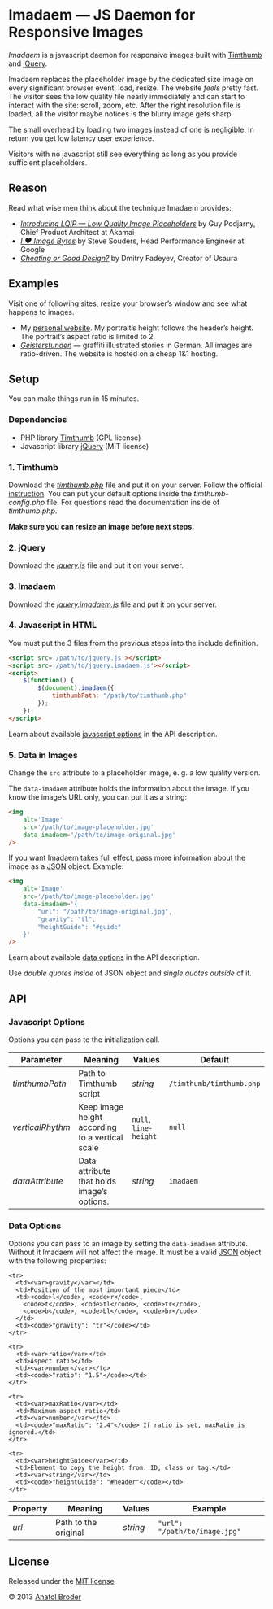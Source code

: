 Imadaem — JS Daemon for Responsive Images
=============

_Imadaem_ is a javascript daemon for responsive images built with [Timthumb](http://code.google.com/p/timthumb/) and [jQuery](http://jquery.com/).

Imadaem replaces the placeholder image by the dedicated size image on every significant browser event: load, resize. The website _feels_ pretty fast. The visitor sees the low quality file nearly immediately and can start to interact with the site: scroll, zoom, etc. After the right resolution file is loaded, all the visitor maybe notices is the blurry image gets sharp.

The small overhead by loading two images instead of one is negligible. In return you get low latency user experience.

Visitors with no javascript still see everything as long as you provide sufficient placeholders.

## Reason

Read what wise men think about the technique Imadaem provides:

* _[Introducing LQIP — Low Quality Image Placeholders](http://www.guypo.com/feo/introducing-lqip-low-quality-image-placeholders/)_ by Guy Podjarny, Chief Product Architect at Akamai
* _[I ♥ Image Bytes](http://www.stevesouders.com/blog/2013/04/26/i/)_ by Steve Souders, Head Performance Engineer at Google
* _[Cheating or Good Design?](http://www.usabilitypost.com/2012/05/31/cheating-or-good-design/)_ by Dmitry Fadeyev, Creator of Usaura

## Examples

Visit one of following sites, resize your browser’s window and see what happens to images.

* My [personal website](http://penibelst.de/). My portrait’s height follows the header’s height. The portrait’s aspect ratio is limited to 2.
* _[Geisterstunden](http://geisterstunden.com/)_ — graffiti illustrated stories in German. All images are ratio-driven. The website is hosted on a cheap 1&1 hosting.

## Setup

You can make things run in 15 minutes.

### Dependencies

* PHP library [Timthumb](http://code.google.com/p/timthumb/) (GPL license)
* Javascript library [jQuery](http://jquery.com/) (MIT license)

### 1. Timthumb

Download the _[timthumb.php](http://code.google.com/p/timthumb/)_ file and put it on your server. Follow the official [instruction](http://www.binarymoon.co.uk/2010/08/timthumb/). You can put your default options inside the _timthumb-config.php_ file. For questions read the documentation inside of _timthumb.php_.

**Make sure you can resize an image before next steps.**

### 2. jQuery

Download the _[jquery.js](http://jquery.com/)_ file and put it on your server.

### 3. Imadaem
Download the _[jquery.imadaem.js](js/jquery.imadaem.js)_ file and put it on your server.

### 4. Javascript in HTML

You must put the 3 files from the previous steps into the include definition.

````html
<script src='/path/to/jquery.js'></script>
<script src='/path/to/jquery.imadaem.js'></script>
<script>
    $(function() {
        $(document).imadaem({
            timthumbPath: "/path/to/timthumb.php"
        });
    });
</script>
````

Learn about available [javascript options](#javascript-options) in the API description.

### 5. Data in Images

Change the `src` attribute to a placeholder image, e. g. a low quality version.

The `data-imadaem` attribute holds the information about the image. If you know the image’s URL only, you can put it as a string:

````html
<img
    alt='Image'
    src='/path/to/image-placeholder.jpg'
    data-imadaem='/path/to/image-original.jpg'
/>
````

If you want Imadaem takes full effect, pass more information about the image as a [JSON](http://json.org/) object. Example:

````html
<img
    alt='Image'
    src='/path/to/image-placeholder.jpg'
    data-imadaem='{
        "url": "/path/to/image-original.jpg",
        "gravity": "tl",
        "heightGuide": "#guide"
    }'
/>
````

Learn about available [data options](#data-options) in the API description.

Use _double quotes inside_ of JSON object and _single quotes outside_ of it.

## API

### Javascript Options

Options you can pass to the initialization call.

<table>
  <thead>
    <tr>
      <th>Parameter</th>
      <th>Meaning</th>
      <th>Values</th>
      <th>Default</th>
    </tr>
  </thead>
  <tbody>
    <tr>
      <td><var>timthumbPath</var></td>
      <td>Path to Timthumb script</td>
      <td><var>string</var></td>
      <td><code>/timthumb/timthumb.php</code></td>
    </tr>
    <tr>
      <td><var>verticalRhythm</var></td>
      <td>Keep image height according to a vertical scale</td>
      <td><code>null</code>, <code>line-height</code></td>
      <td><code>null</code></td>
    </tr>
    <tr>
      <td><var>dataAttribute</var></td>
      <td>Data attribute that holds image’s options.</td>
      <td><var>string</var></td>
      <td><code>imadaem</code></td>
    </tr>
  </tbody>
</table>

### Data Options

Options you can pass to an image by setting the `data-imadaem` attribute. Without it Imadaem will not affect the image. It must be a valid [JSON](http://json.org/) object with the following properties:

<table>
  <thead>
    <tr>
      <th>Property</th>
      <th>Meaning</th>
      <th>Values</th>
      <th>Example</th>
    </tr>
  </thead>
  <tbody>
    <tr>
      <td><var>url</var></td>
      <td>Path to the original</td>
      <td><var>string</var></td>
      <td><code>"url": "/path/to/image.jpg"</code></td>
    </tr>
    
    <tr>
      <td><var>gravity</var></td>
      <td>Position of the most important piece</td>
      <td><code>l</code>, <code>r</code>,
        <code>t</code>, <code>tl</code>, <code>tr</code>,
        <code>b</code>, <code>bl</code>, <code>br</code>
      </td>
      <td><code>"gravity": "tr"</code></td>
    </tr>

    <tr>
      <td><var>ratio</var></td>
      <td>Aspect ratio</td>
      <td><var>number</var></td>
      <td><code>"ratio": "1.5"</code></td>
    </tr>

    <tr>
      <td><var>maxRatio</var></td>
      <td>Maximum aspect ratio</td>
      <td><var>number</var></td>
      <td><code>"maxRatio": "2.4"</code> If ratio is set, maxRatio is ignored.</td>
    </tr>
    
    <tr>
      <td><var>heightGuide</var></td>
      <td>Element to copy the height from. ID, class or tag.</td>
      <td><var>string</var></td>
      <td><code>"heightGuide": "#header"</code></td>
    </tr>

  </tbody>
</table>

## License
Released under the [MIT license](http://opensource.org/licenses/MIT)

© 2013 [Anatol Broder](http://penibelst.de/)

